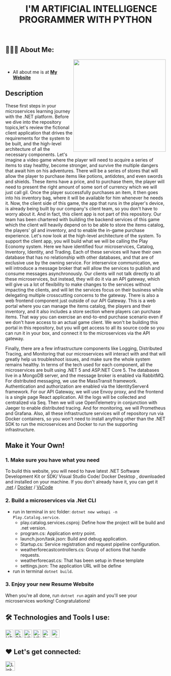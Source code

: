<h1 align="center"><img width="30px"> I'M ARTIFICIAL INTELLIGENCE PROGRAMMER WITH PYTHON</h1>
<!-- 
<div align="center">
  <img src ="./banner.png" />
</div>
-->
<!-- <p align="left"> <img src="https://komarev.com/ghpvc/?username=jorneylopez&label=Profile%20views&color=0e75b6&style=flat" alt="jorneylopez" /> </p> -->
 <br/>

## 👨🏻‍💻 About Me:

<img  src="./programming.gif" height="290px" align="right" />
<br>

- All about me is at **[My Website](https://jompy31.github.io/)**



## Description

These first steps in your microservices learning journey with the .NET platform. Before we dive into the repository topics,let's review the fictional client application that drives the requirements for the system to be built, and the high-level architecture of all the necessary components. Let's imagine a video game where the player will need to acquire a series of items to stay healthy, become stronger, and survive the multiple dangers that await him on his adventures. There will be a series of stores that will allow the player to purchase items like potions, antidotes, and even swords and shields. These items have a price, and to purchase them, the player will need to present the right amount of some sort of currency which we will just call gil. Once the player successfully purchases an item, it then goes into his inventory bag, where it will be available for him whenever he needs it. Now, the client side of this game, the app that runs in the player's device, is already being built by our company's client team, so you don't have to worry about it. And in fact, this client app is not part of this repository. Our team has been chartered with building the backend services of this game which the client will heavily depend on to be able to store the items catalog, the players' gil and inventory, and to enable the in-game purchase experience. Let's now look at the high-level architecture of the system. To support the client app, you will build what we will be calling the Play Economy system. Here we have identified four microservices, Catalog, Inventory, Identity, and Trading. Each of these services will have their own database that has no relationship with other databases, and that are of exclusive use by the owning service. For interservice communication, we will introduce a message broker that will allow the services to publish and consume messages asynchronously. Our clients will not talk directly to all these microservices, but instead, they will do it via an API gateway, which will give us a lot of flexibility to make changes to the services without impacting the clients, and will let the services focus on their business while delegating multiple crosscutting concerns to the gateway. There is also a web frontend component just outside of our API Gateway. This is a web portal where you can manage the items catalog, the players and their inventory, and it also includes a store section where players can purchase items. That way you can exercise an end-to-end purchase scenario even if we don't have access to an actual game client. We won't be building this portal in this repository, but you will get access to all its source code so you can run it in your box, and connect it to the microservices via the API gateway.

Finally, there are a few infrastructure components like Logging, Distributed Tracing, and Monitoring that our microservices will interact with and that will greatly help us troubleshoot issues, and make sure the whole system remains healthy. In terms of the tech used for each component, all the microservices are built using .NET 5 and ASP.NET Core 5. The databases live in a MongoDB server, and the message broker is enabled via RabbitMQ. For distributed messaging, we use the MassTransit framework. Authentication and authorization are enabled via the IdentityServer4 framework. For our API Gateway, we will use Envoy proxy, and the frontend is a single page React application. All the logs will be collected and centralized via Seq. Then we will use OpenTelemetry in conjunction with Jaeger to enable distributed tracing. And for monitoring, we will Prometheus and Grafana. Also, all these infrastructure services will of repository run via Docker containers, so you won't need to install anything other than the .NET SDK to run the microservices and Docker to run the supporting infrastructure. 

## Make it Your Own!

### 1. Make sure you have what you need
To build this website, you will need to have latest .NET Software Development Kit or SDK/ Visual Studio Code/ Docker Desktop , downloaded and installed on your machine. If you don't already have it, you can get it <a href="https://dotnet.microsoft.com/download/">.net</a> / <a href="https://docs.docker.com/get-docker/">Docker</a> / <a href="https://aka.ms/vscode/">VsCode</a>
### 2. Build a microservices via .Net CLI
* run in terminal in src folder: `dotnet new webapi -n Play.Catalog.service`.
    * play.catalog.services.csproj: Define how the project will be build and .net version.
    * program.cs: Application entry point.
    * launch.json/task.json: Build and debug application.
    * Startup.cs: Service registration and request pipeline configuration.
    * weatherforecastcontrollers.cs: Gruop of actions that handle requests.
    * weatherforecast.cs: That has been setup in these template
    * settings.json: The application URL will be define
* run in terminal `dotnet build`.

### 3. Enjoy your new Resume Website
When you're all done, run `dotnet run` again and you'll see your microservices working! Congratulations!


## 🛠️ Technologies and Tools I use:

<p>
<img alt="HTML5" src="https://img.shields.io/badge/HTML5-E34F26?style=for-the-badge&logo=html5&logoColor=white"  height="25px"/>
<img alt="CSS3" src="https://img.shields.io/badge/CSS3-1572B6?style=for-the-badge&logo=css3&logoColor=white"  height="25px"/>
<img alt=".NET" src="https://img.shields.io/badge/.NET-5C2D91?style=for-the-badge&logo=.net&logoColor=white"  height="25px"/>
<img alt=".NET" src="https://img.shields.io/badge/.NET-5C2D91?style=for-the-badge&logo=.net&logoColor=white"  height="25px"/>
<img alt="React" src="https://img.shields.io/badge/React-20232A?style=for-the-badge&logo=react&logoColor=61DAFB"  height="25px"/>
<img alt="git" src="https://img.shields.io/badge/-Git-F05032?style=flat-square&logo=git&logoColor=white" height="25px"/>


</p>

## ❤️ Let's get connected:

<p>
  <a href="https://www.linkedin.com/in/jean-pierre-barnett-caruzo-452b9a1b1/" target="_blank"><img alt="LinkedIn" target="_blank" src="https://img.shields.io/badge/LinkedIn-0077B5?style=for-the-badge&logo=linkedin&logoColor=white"  height="30px"/></a>
<!--   <a href="https://www.instagram.com/#" target="_blank"><img alt="Instagram" target="_blank" src="https://img.shields.io/badge/Instagram-E4405F?style=for-the-badge&logo=instagram&logoColor=white"  height="30px"/></a>
 -->
  <!-- 
  <a href="#" target="_blank"><img alt="Twitter" src="https://img.shields.io/badge/twitter-%231DA1F2.svg?&style=for-the-badge&logo=twitter&logoColor=white"  height="30px"/></a>
  <a href="#" target="_blank"><img alt="Blog" src="https://img.shields.io/badge/Blog-0A0A0A?style=for-the-badge&logo=dev.to&logoColor=white"  height="30px"/></a>
-->
  
</p>

